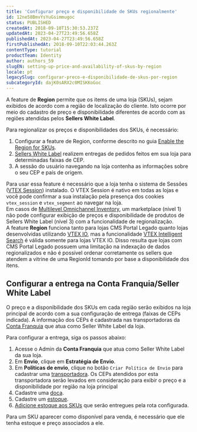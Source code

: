 ```yaml
---
title: 'Configurar preço e disponibilidade de SKUs regionalmente'
id: 12ne58BmvYsYuGsimmugoc
status: PUBLISHED
createdAt: 2018-09-10T15:30:53.237Z
updatedAt: 2023-04-27T23:49:56.658Z
publishedAt: 2023-04-27T23:49:56.658Z
firstPublishedAt: 2018-09-10T22:03:44.263Z
contentType: tutorial
productTeam: Identity
author: authors_59
slugEN: setting-up-price-and-availability-of-skus-by-region
locale: pt
legacySlug: configurar-preco-e-disponibilidade-de-skus-por-region
subcategoryId: dajK0sARX2c0MISKKoGoc
---
```


A feature de __Region__ permite que os items de uma loja (SKUs), sejam exibidos de acordo com a região de localização do cliente. Isto ocorre por meio do cadastro de preço e disponibilidade diferentes de acordo com as regiões atendidas pelos __Sellers White Label__.

Para regionalizar os preços e disponibilidades dos SKUs, é necessário:

1. Configurar a feature de Region, conforme descrito no guia [Enable the Region for SKUs](https://developers.vtex.com/docs/guides/enable-the-region-for-skus).
2. [Sellers White Label](/pt/tutorial/definicoes-de-conta-franquia-e-seller-white-label--5orlGHyDHGAYciQ64oEgKa#) realizem entregas de pedidos feitos em sua loja para determinadas faixas de CEP.
3. A sessão do usuário navegando na loja contenha as informações sobre o seu CEP e país de origem.

<div class="alert alert-info">
Para usar essa feature é necessário que a loja tenha o sistema de Sessões (<a href="https://help.vtex.com/pt/tutorial/vtex-session-visao-geral-do-sistema-de-sessoes--6C4Edou6bYqqEAOCAg2MQQ#">VTEX Session</a>) instalado. O VTEX Session é nativo em todas as lojas e você pode confirmar a sua instalação pela presença dos cookies <code>vtex_session</code> e <code>vtex_segment</code> ao navegar na loja.
</div>

<div class="alert alert-warning">
Em casos de <a href="https://help.vtex.com/pt/tutorial/multilevel-omnichannel-inventory--7M1xyCZWUyCB7PcjNtOyw4#">Multilevel Omnichannel Inventory</a>, um marketplace (nível 1) não pode configurar exibição de preços e disponibilidade de produtos de Sellers White Label (nível 3) com a funcionalidade de regionalização.
</div>

<div class = "alert alert-info">
A feature <b>Region</b> funciona tanto para lojas CMS Portal Legado quanto lojas desenvolvidas utilizando <a href="https://help.vtex.com/pt/tracks/cms--2YcpgIljVaLVQYMzxQbc3z/6OCY6S9tqBXPD5mgpbBInC">VTEX IO</a>, mas a funcionalidade <a href="https://help.vtex.com/pt/tracks/vtex-intelligent-search--19wrbB7nEQcmwzDPl1l4Cb/3qgT47zY08biLP3d5os3DG">VTEX Intelligent Search</a> é válida somente para lojas VTEX IO. Disso resulta que lojas com CMS Portal Legado possuem uma limitação na indexação de dados regionalizados e não é possível ordenar corretamente os sellers que atendem a vitrine de uma RegionId tomando por base a disponibilidade dos itens.
</div>

## Configurar a entrega na Conta Franquia/Seller White Label

O preço e a disponibilidade dos SKUs em cada região serão exibidos na loja principal de acordo com a sua configuração de entrega (faixas de CEPs indicada). A informação dos CEPs é cadastrada nas transportadoras da [Conta Franquia](/pt/tutorial/o-que-e-conta-franquia--kWQC6RkFSCUFGgY5gSjdl#) que atua como Seller White Label da loja.

Para configurar a entrega, siga os passos abaixo:

1. Acesse o Admin da __Conta Franquia__ que atua como Seller White Label da sua loja.
2. Em __Envio__, clique em **Estratégia de Envio**.
3. Em __Políticas de envio__, clique no botão `Criar Política de Envio` para cadastrar uma [transportadora](/pt/tutorial/gerenciar-transportadora#). Os CEPs atendidos por esta transportadora serão levados em consideração para exibir o preço e a disponibilidade por região na loja principal
4. Cadastre uma [doca](/pt/tutorial/how-to-register-a-dock#).
5. Cadastre um [estoque](/pt/tutorial/gerenciar-estoque--tutorials_137#).
6. [Adicione estoque aos SKUs](/pt/tutorial/managing-stock-items) que serão entregues pela rota configurada.

<div class="alert alert-info">
Para um SKU aparecer como disponível para venda, é necessário que ele tenha estoque e preço associados a ele.
</div>

